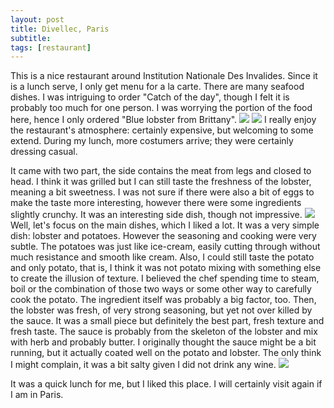 ```yaml
---
layout: post
title: Divellec, Paris
subtitle: 
tags: [restaurant]
---
```


This is a nice restaurant around Institution Nationale Des Invalides.
Since it is a lunch serve, I only get menu for a la carte.
There are many seafood dishes.
I was intriguing to order "Catch of the day", though I felt it is probably too much for one person.
I was worrying the portion of the food here, hence I only ordered "Blue lobster from Brittany".
<img src="{{ 'img/Divellec-menu-1.jpg' | relative_url }}" />
<img src="{{ 'img/Divellec-menu-2.jpg' | relative_url }}" />
I really enjoy the restaurant's atmosphere: certainly expensive, but welcoming to some extend.
During my lunch, more costumers arrive; they were certainly dressing casual.

It came with two part, the side contains the meat from legs and closed to head.
I think it was grilled but I can still taste the freshness of the lobster, meaning a bit sweetness.
I was not sure if there were also a bit of eggs to make the taste more interesting, however there were some ingredients slightly crunchy.
It was an interesting side dish, though not impressive.
<img src="{{ 'img/Divellec-side.jpg' | relative_url }}" />
Well, let's focus on the main dishes, which I liked a lot.
It was a very simple dish: lobster and potatoes.
However the seasoning and cooking were very subtle.
The potatoes was just like ice-cream, easily cutting through without much resistance and smooth like cream.
Also, I could still taste the potato and only potato, that is, I think it was not potato mixing with something else to create the illusion of texture.
I believed the chef spending time to steam, boil or the combination of those two ways or some other way to carefully cook the potato.
The ingredient itself was probably a big factor, too.
Then, the lobster was fresh, of very strong seasoning, but yet not over killed by the sauce.
It was a small piece but definitely the best part, fresh texture and fresh taste.
The sauce is probably from the skeleton of the lobster and mix with herb and probably butter.
I originally thought the sauce might be a bit running, but it actually coated well on the potato and lobster.
The only think I might complain, it was a bit salty given I did not drink any wine.
<img src="{{ 'img/Divellec-main.jpg' | relative_url }}" />

It was a quick lunch for me, but I liked this place.
I will certainly visit again if I am in Paris.

